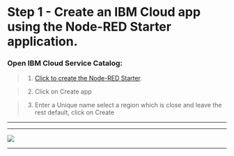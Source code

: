  # Step 1 - Create an IBM Cloud app using the Node-RED Starter application.



### Open IBM Cloud Service Catalog:

> 1. [Click to create the Node-RED Starter](https://cloud.ibm.com/developer/appservice/starter-kits/nodered).

> 2. Click on Create app

> 3. Enter a Unique name select a region which is close and leave the rest default, click on Create


<hr>


<hr>



![](../img/node-red-running-instance.png)

<hr>


